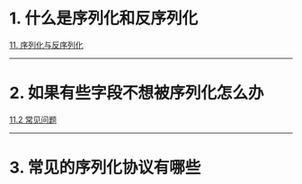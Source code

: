 
# 1. 什么是序列化和反序列化

[11. 序列化与反序列化](../../java笔记/IO流.md#11.%20序列化与反序列化)

****
# 2. 如果有些字段不想被序列化怎么办

[11.2 常见问题](../../java笔记/IO流.md#11.2%20常见问题)

****
# 3. 常见的序列化协议有哪些



